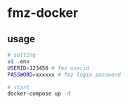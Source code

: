 # fmz-docker

## usage

```sh
# setting
vi .env
USERID=123456 # fmz userid
PASSWORD=xxxxxx # fmz login password

# start
docker-compose up -d
```


